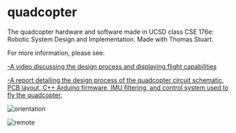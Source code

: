 # quadcopter
The quadcopter hardware and software made in UCSD class CSE 176e: Robotic System Design and Implementation. Made with Thomas Stuart.

For more information, please see:

[-A video discussing the design process and displaying flight capabilities](https://www.youtube.com/watch?v=QjpneSxLLBc)

[-A report detailing the design process of the quadcopter circuit schematic, PCB layout, C++ Arduino firmware, IMU filtering, and control system used to fly the quadcopter.](./Quadcopter_Report.pdf)

![orientation](./hardware_2.0/IMAGES/orientation.png)

![remote](.hardware_2.0/IMAGES/remote.png)
